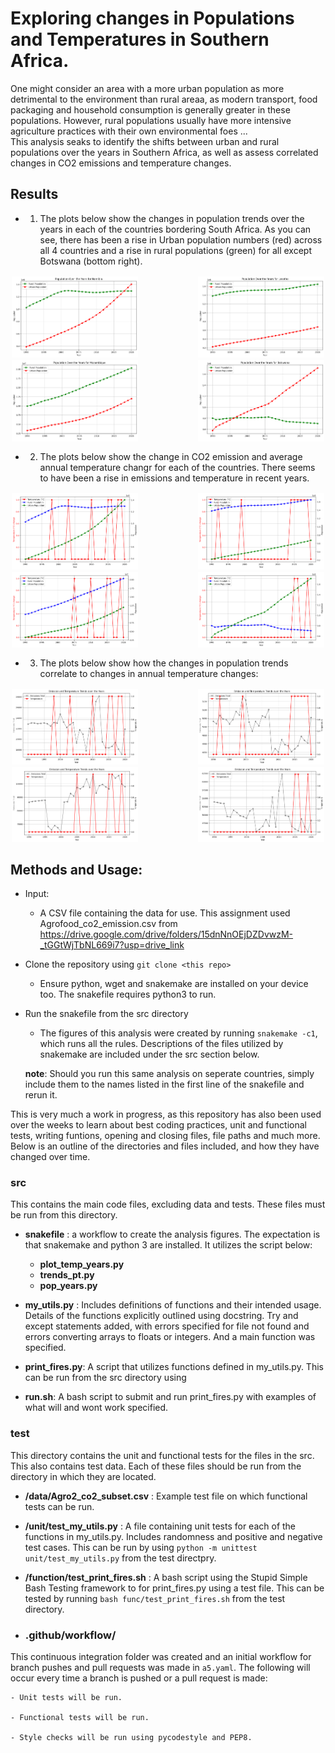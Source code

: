 # Exploring changes in Populations and Temperatures in Southern Africa. 

One might consider an area with a more urban population as more detrimental to the environment than rural areaa, as modern transport, food packaging and household consumption is generally greater in these populations. However, rural populations usually have more intensive agriculture practices with their own environmental foes ...  
This analysis seaks to identify the shifts between urban and rural populations over the years in Southern Africa, as well as assess correlated changes in CO2 emissions and temperature changes. 

## Results 

- 1. The plots below show the changes in population trends over the years in each of the countries bordering South Africa. As you can see, there has been a rise in Urban population numbers (red) across all 4 countries and a rise in rural populations (green) for all except Botswana (bottom right). 

<div style="display: flex; flex-wrap: wrap; justify-content: space-between;">
  <img src="/doc/Namibia_py.png" alt="Image 1" style="width: 40%; margin: 2px;">
  <img src="/doc/Lesotho_py.png" alt="Image 2" style="width: 40%; margin: 2px;">
  <img src="/doc/Mozambique_py.png" alt="Image 3" style="width: 40%; margin: 2px;">
  <img src="/doc/Botswana_py.png" alt="Image 4" style="width: 40%; margin: 2px;">
</div>

- 2. The plots below show the change in CO2 emission and average annual temperature changr for each of the countries. There seems to have been a rise in emissions and temperature in recent years. 

<div style="display: flex; flex-wrap: wrap; justify-content: space-between;">
  <img src="/doc/Namibia_pt.png" alt="Image 1" style="width: 40%; margin: 2px;">
  <img src="/doc/Lesotho_pt.png" alt="Image 2" style="width: 40%; margin: 2px;">
  <img src="/doc/Mozambique_pt.png" alt="Image 3" style="width: 40%; margin: 2px;">
  <img src="/doc/Botswana_pt.png" alt="Image 4" style="width: 40%; margin: 2px;">
</div>

- 3. The plots below show how the changes in population trends correlate to changes in annual temperature changes:

<div style="display: flex; flex-wrap: wrap; justify-content: space-between;">
  <img src="/doc/Namibia_ty.png" alt="Image 1" style="width: 40%; margin: 2px;">
  <img src="/doc/Lesotho_ty.png" alt="Image 2" style="width: 40%; margin: 2px;">
  <img src="/doc/Mozambique_ty.png" alt="Image 3" style="width: 40%; margin: 2px;">
  <img src="/doc/Botswana_ty.png" alt="Image 4" style="width: 40%; margin: 2px;">
</div>


## Methods and Usage:

- Input:
	- A CSV file containing the data for use. This assignment used Agrofood_co2_emission.csv from https://drive.google.com/drive/folders/15dnNnOEjDZDvwzM-_tGGtWjTbNL669i7?usp=drive_link

- Clone the repository using `git clone <this repo>`
	- Ensure python, wget and snakemake are installed on your device too. The snakefile requires python3 to run. 

- Run the snakefile from the src directory
	- The figures of this analysis were created by running `snakemake -c1`, which runs all the rules. Descriptions of the files utilized by snakemake are included under the src section below. 

	**note**: Should you run this same analysis on seperate countries, simply include them to the names listed in the first line of the snakefile and rerun it. 

This is very much a work in progress, as this repository has also been used over the weeks to learn about best coding practices, unit and functional tests, writing funtions, opening and closing files, file paths and much more. Below is an outline of the directories and files included, and how they have changed over time. 

### src
This contains the main code files, excluding data and tests. These files must be run from this directory. 

- **snakefile** : a workflow to create the analysis figures. The expectation is that snakemake and python 3 are installed. It utilizes the script below:  

  - **plot_temp_years.py** 
  - **trends_pt.py**
  - **pop_years.py**

- **my_utils.py** : Includes definitions of functions and their intended usage. Details of the functions explicitly outlined using docstring. Try and except statements added, with errors specified for file not found and errors converting arrays to floats or integers. And a main function was specified. 

- **print_fires.py**: A script that utilizes functions defined in my_utils.py. This can be run from the src directory using 

- **run.sh**: A bash script to submit and run print_fires.py with examples of what will and wont work specified. 

### test
This directory contains the unit and functional tests for the files in the src. This also contains test data. Each of these files should be run from the directory in which they are located. 

- **/data/Agro2_co2_subset.csv** : Example test file on which functional tests can be run.
  
- **/unit/test_my_utils.py** : A file containing unit tests for each of the functions in my_utils.py. Includes randomness and positive and negative test cases. This can be run by using `python -m unittest unit/test_my_utils.py` from the test directpry.
  
- **/function/test_print_fires.sh** : A bash script using the Stupid Simple Bash Testing framework to  for print_fires.py using a test file. This can be tested by running `bash func/test_print_fires.sh` from the test directory.

- ### .github/workflow/
This continuous integration folder was created and an initial workflow for 
branch pushes and pull requests was made in `a5.yaml`. The following will occur every time a branch is pushed or a pull request is made:

	- Unit tests will be run.

    - Functional tests will be run.

    - Style checks will be run using pycodestyle and PEP8.
